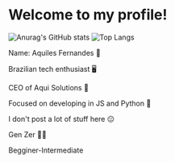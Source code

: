 # Welcome to my profile!
![Anurag's GitHub stats](https://github-readme-stats.vercel.app/api?username=aquiffoo&show_icons=true&theme=transparent)
![Top Langs](https://github-readme-stats.vercel.app/api/top-langs/?username=aquiffoo&layout=compact)

<p>Name: Aquiles Fernandes 🤠</p>
<p>Brazilian tech enthusiast 🖥️</p>
<p>CEO of Aqui Solutions 🚀</p>
<p>Focused on developing in JS and Python 🤔</p>
<p>I don't post a lot of stuff here 😐</p>
<p>Gen Zer 👨‍💻</p>
<p>Begginer-Intermediate</p>
